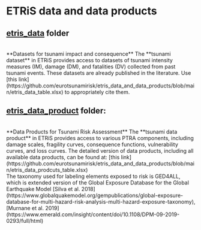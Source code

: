 # ETRiS data and data products

## **<a href="https://github.com/eurotsunamirisk/etris_data_and_data_products/tree/main/etris_data" target="_blank">etris_data</a> folder**
<br>
**Datasets for tsunami impact and consequence**
The **tsunami dataset** in ETRiS provides access to datasets of tsunami intensity measures (IM), damage (DM), and fatalities (DV) collected from past tsunami events. These datasets are already published in the literature.
Use [this link](https://github.com/eurotsunamirisk/etris_data_and_data_products/blob/main/etris_data_table.xlsx) to appropriately cite them.

## **<a href="https://github.com/eurotsunamirisk/etris_data_and_data_products/tree/main/etris_data_product" target="_blank">etris_data_product</a> folder:**
<br>
**Data Products for Tsunami Risk Assessment**
The **tsunami data product** in ETRiS provides access to various PTRA components, including damage scales, fragility curves, consequence functions, vulnerability curves, and loss curves. The detailed version of data products, including all available data products, can be found at: [this link](https://github.com/eurotsunamirisk/etris_data_and_data_products/blob/main/etris_data_prodcuts_table.xlsx)
<br>The taxonomy used for labeling elements exposed to risk is GED4ALL, which is extended version of the Global Exposure Database for the Global Earthquake Model [Silva et al. 2018](https://www.globalquakemodel.org/gempublications/global-exposure-database-for-multi-hazard-risk-analysis-multi-hazard-exposure-taxonomy), [Murnane et al. 2019](https://www.emerald.com/insight/content/doi/10.1108/DPM-09-2019-0293/full/html) 

